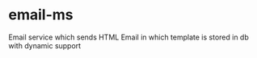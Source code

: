 # email-ms
Email service which sends HTML Email in which template is stored in db with dynamic support
